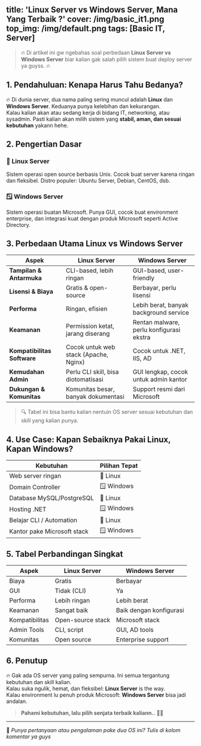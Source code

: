 title: 'Linux Server vs Windows Server, Mana Yang Terbaik ?'
cover: /img/basic_it1.png
top_img: /img/default.png
tags: [Basic IT, Server]
---
> 🔥 Di artikel ini gw ngebahas soal perbedaan **Linux Server vs Windows Server** biar kalian gak salah pilih sistem buat deploy server ya guyss. 🔥

## 1. Pendahuluan: Kenapa Harus Tahu Bedanya?

🔥 Di dunia server, dua nama paling sering muncul adalah **Linux** dan **Windows Server**. Keduanya punya kelebihan dan kekurangan.  
Kalau kalian akan atau sedang kerja di bidang IT, networking, atau sysadmin. Pasti kalian akan milih sistem yang **stabil, aman, dan sesuai kebutuhan** yakann hehe.

## 2. Pengertian Dasar

### 🐧 Linux Server  
Sistem operasi open source berbasis Unix. Cocok buat server karena ringan dan fleksibel. Distro populer: Ubuntu Server, Debian, CentOS, dsb.

### 🪟 Windows Server  
Sistem operasi buatan Microsoft. Punya GUI, cocok buat environment enterprise, dan integrasi kuat dengan produk Microsoft seperti Active Directory.

## 3. Perbedaan Utama Linux vs Windows Server

| Aspek | Linux Server | Windows Server |
|------|--------------|----------------|
| **Tampilan & Antarmuka** | CLI-based, lebih ringan | GUI-based, user-friendly |
| **Lisensi & Biaya** | Gratis & open-source | Berbayar, perlu lisensi |
| **Performa** | Ringan, efisien | Lebih berat, banyak background service |
| **Keamanan** | Permission ketat, jarang diserang | Rentan malware, perlu konfigurasi ekstra |
| **Kompatibilitas Software** | Cocok untuk web stack (Apache, Nginx) | Cocok untuk .NET, IIS, AD |
| **Kemudahan Admin** | Perlu CLI skill, bisa diotomatisasi | GUI lengkap, cocok untuk admin kantor |
| **Dukungan & Komunitas** | Komunitas besar, banyak dokumentasi | Support resmi dari Microsoft |

> 🔍 Tabel ini bisa bantu kalian nentuin OS server sesuai kebutuhan dan skill yang kalian punya.


## 4. Use Case: Kapan Sebaiknya Pakai Linux, Kapan Windows?

| Kebutuhan | Pilihan Tepat |
|----------|---------------|
| Web server ringan | 🐧 Linux |
| Domain Controller | 🪟 Windows |
| Database MySQL/PostgreSQL | 🐧 Linux |
| Hosting .NET | 🪟 Windows |
| Belajar CLI / Automation | 🐧 Linux |
| Kantor pake Microsoft stack | 🪟 Windows |

## 5. Tabel Perbandingan Singkat

| Aspek | Linux Server | Windows Server |
|------|--------------|----------------|
| Biaya | Gratis | Berbayar |
| GUI | Tidak (CLI) | Ya |
| Performa | Lebih ringan | Lebih berat |
| Keamanan | Sangat baik | Baik dengan konfigurasi |
| Kompatibilitas | Open-source stack | Microsoft stack |
| Admin Tools | CLI, script | GUI, AD tools |
| Komunitas | Open source | Enterprise support |

## 6. Penutup

🔥 Gak ada OS server yang paling sempurna. Ini semua tergantung kebutuhan dan skill kalian.  
Kalau suka ngulik, hemat, dan fleksibel: **Linux Server** is the way.  
Kalau environment lu penuh produk Microsoft: **Windows Server** bisa jadi andalan.

> **Pahami kebutuhan, lalu pilih senjata terbaik kaliann..** 💪🔥

---

📝 *Punya pertanyaan atau pengalaman pake dua OS ini? Tulis di kolom komentar ya guys*  

